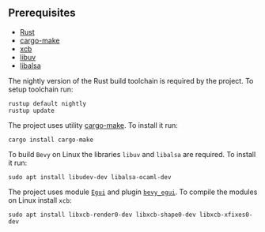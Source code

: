 ## Prerequisites

- [Rust](https://www.rust-lang.org/tools/install)
- [cargo-make](https://github.com/sagiegurari/cargo-make)
- [xcb](https://xcb.freedesktop.org/)
- [libuv](https://github.com/libuv/libuv)
- [libalsa](https://www.alsa-project.org/wiki/Main_Page)

The nightly version of the Rust build toolchain is required by the project. To setup toolchain run:

```
rustup default nightly
rustup update
```

The project uses utility [cargo-make](https://github.com/sagiegurari/cargo-make). To install it run:

```
cargo install cargo-make
```

To build `Bevy` on Linux the libraries `libuv` and `libalsa` are required. To install it run:

```
sudo apt install libudev-dev libalsa-ocaml-dev
```

The project uses module [`Egui`](https://github.com/emilk/egui) and plugin [`bevy_egui`](https://github.com/mvlabat/bevy_egui). To compile the modules on Linux install `xcb`:

```
sudo apt install libxcb-render0-dev libxcb-shape0-dev libxcb-xfixes0-dev
```